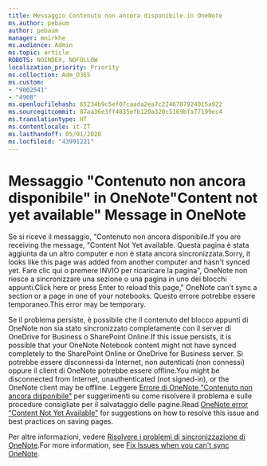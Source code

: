 ```yaml
---
title: Messaggio Contenuto non ancora disponibile in OneNote
ms.author: pebaum
author: pebaum
manager: mnirkhe
ms.audience: Admin
ms.topic: article
ROBOTS: NOINDEX, NOFOLLOW
localization_priority: Priority
ms.collection: Adm_O365
ms.custom:
- "9002541"
- "4908"
ms.openlocfilehash: 65234b9c5ef07caada2ea7c2246787924015a922
ms.sourcegitcommit: 87aa36e3ff4835efb120a320c5169bfa77199ec4
ms.translationtype: HT
ms.contentlocale: it-IT
ms.lasthandoff: 05/01/2020
ms.locfileid: "43991221"
---
```

# <a name="content-not-yet-available-message-in-onenote"></a><span data-ttu-id="d1501-102">Messaggio "Contenuto non ancora disponibile" in OneNote</span><span class="sxs-lookup"><span data-stu-id="d1501-102">"Content not yet available" Message in OneNote</span></span>

<span data-ttu-id="d1501-103">Se si riceve il messaggio, "Contenuto non ancora disponibile.</span><span class="sxs-lookup"><span data-stu-id="d1501-103">If you are receiving the message, "Content Not Yet available.</span></span> <span data-ttu-id="d1501-104">Questa pagina è stata aggiunta da un altro computer e non è stata ancora sincronizzata.</span><span class="sxs-lookup"><span data-stu-id="d1501-104">Sorry, it looks like this page was added from another computer and hasn't synced yet.</span></span> <span data-ttu-id="d1501-105">Fare clic qui o premere INVIO per ricaricare la pagina", OneNote non riesce a sincronizzare una sezione o una pagina in uno dei blocchi appunti.</span><span class="sxs-lookup"><span data-stu-id="d1501-105">Click here or press Enter to reload this page," OneNote can't sync a section or a page in one of your notebooks.</span></span> <span data-ttu-id="d1501-106">Questo errore potrebbe essere temporaneo.</span><span class="sxs-lookup"><span data-stu-id="d1501-106">This error may be temporary.</span></span>

<span data-ttu-id="d1501-107">Se il problema persiste, è possibile che il contenuto del blocco appunti di OneNote non sia stato sincronizzato completamente con il server di OneDrive for Business o SharePoint Online.</span><span class="sxs-lookup"><span data-stu-id="d1501-107">If this issue persists, it is possible that your OneNote Notebook content might not have synced completely to the SharePoint Online or OneDrive for Business server.</span></span> <span data-ttu-id="d1501-108">Si potrebbe essere disconnessi da Internet, non autenticati (non connessi) oppure il client di OneNote potrebbe essere offline.</span><span class="sxs-lookup"><span data-stu-id="d1501-108">You might be disconnected from Internet, unauthenticated (not signed-in), or the OneNote client may be offline.</span></span> <span data-ttu-id="d1501-109">Leggere [Errore di OneNote "Contenuto non ancora disponibile"](https://docs.microsoft.com/office/troubleshoot/onenote/onenote-error-content-not-yet-available) per suggerimenti su come risolvere il problema e sulle procedure consigliate per il salvataggio delle pagine.</span><span class="sxs-lookup"><span data-stu-id="d1501-109">Read [OneNote error “Content Not Yet Available”](https://docs.microsoft.com/office/troubleshoot/onenote/onenote-error-content-not-yet-available) for suggestions on how to resolve this issue and best practices on saving pages.</span></span>

<span data-ttu-id="d1501-110">Per altre informazioni, vedere [Risolvere i problemi di sincronizzazione di OneNote](https://support.office.com/article/Fix-issues-when-you-can-t-sync-OneNote-299495ef-66d1-448f-90c1-b785a6968d45).</span><span class="sxs-lookup"><span data-stu-id="d1501-110">For more information, see [Fix Issues when you can't sync OneNote](https://support.office.com/article/Fix-issues-when-you-can-t-sync-OneNote-299495ef-66d1-448f-90c1-b785a6968d45).</span></span>

